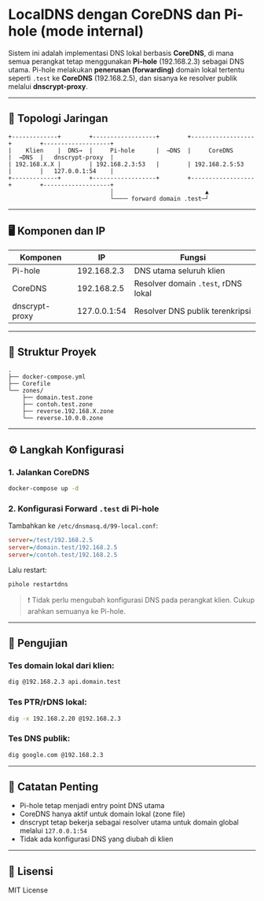 # LocalDNS dengan CoreDNS dan Pi-hole (mode internal)

Sistem ini adalah implementasi DNS lokal berbasis **CoreDNS**, di mana semua perangkat tetap menggunakan **Pi-hole** (192.168.2.3) sebagai DNS utama. Pi-hole melakukan **penerusan (forwarding)** domain lokal tertentu seperti `.test` ke **CoreDNS** (192.168.2.5), dan sisanya ke resolver publik melalui **dnscrypt-proxy**.

---

## 📡 Topologi Jaringan

```plaintext
+-------------+        +------------------+        +------------------+        +-------------------+
|    Klien    |  DNS→  |     Pi-hole      |  →DNS  |     CoreDNS      |  →DNS  |   dnscrypt-proxy  |
| 192.168.X.X |        | 192.168.2.3:53   |        | 192.168.2.5:53   |        |   127.0.0.1:54    |
+-------------+        +------------------+        +------------------+        +-------------------+
                             │                          ▲
                             └──── forward domain .test─┘
```

---

## 🖥️ Komponen dan IP

| Komponen         | IP              | Fungsi                              |
|------------------|-----------------|-------------------------------------|
| Pi-hole          | 192.168.2.3     | DNS utama seluruh klien             |
| CoreDNS          | 192.168.2.5     | Resolver domain `.test`, rDNS lokal |
| dnscrypt-proxy   | 127.0.0.1:54    | Resolver DNS publik terenkripsi     |

---

## 📁 Struktur Proyek

```
.
├── docker-compose.yml
├── Corefile
└── zones/
    ├── domain.test.zone
    ├── contoh.test.zone
    ├── reverse.192.168.X.zone
    └── reverse.10.0.0.zone
```

---

## ⚙️ Langkah Konfigurasi

### 1. Jalankan CoreDNS
```bash
docker-compose up -d
```

### 2. Konfigurasi Forward `.test` di Pi-hole
Tambahkan ke `/etc/dnsmasq.d/99-local.conf`:
```ini
server=/test/192.168.2.5
server=/domain.test/192.168.2.5
server=/contoh.test/192.168.2.5
```
Lalu restart:
```bash
pihole restartdns
```

> ❗ Tidak perlu mengubah konfigurasi DNS pada perangkat klien. Cukup arahkan semuanya ke Pi-hole.

---

## 🧪 Pengujian

### Tes domain lokal dari klien:
```bash
dig @192.168.2.3 api.domain.test
```

### Tes PTR/rDNS lokal:
```bash
dig -x 192.168.2.20 @192.168.2.3
```

### Tes DNS publik:
```bash
dig google.com @192.168.2.3
```

---

## 📌 Catatan Penting
- Pi-hole tetap menjadi entry point DNS utama
- CoreDNS hanya aktif untuk domain lokal (zone file)
- dnscrypt tetap bekerja sebagai resolver utama untuk domain global melalui `127.0.0.1:54`
- Tidak ada konfigurasi DNS yang diubah di klien

---

## 🧰 Lisensi
MIT License
